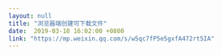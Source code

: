 ```yaml
---
layout: null
title: "浏览器端创建可下载文件"
date:  2019-03-10 16:02:00 +0800
link: "https://mp.weixin.qq.com/s/w5qc7fP5e5gxfA472rt5IA"
---
```


